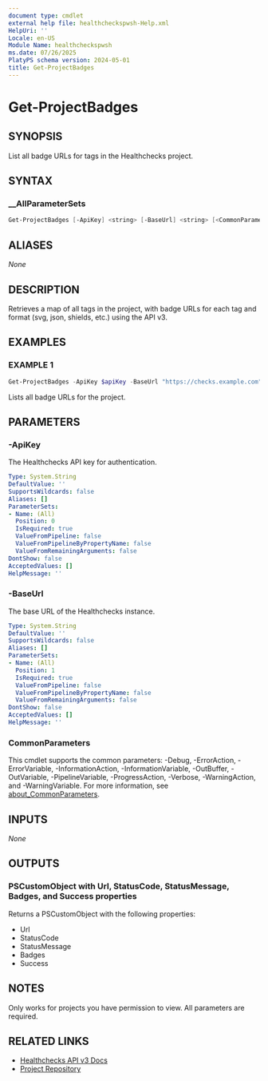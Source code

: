 ```yaml
---
document type: cmdlet
external help file: healthcheckspwsh-Help.xml
HelpUri: ''
Locale: en-US
Module Name: healthcheckspwsh
ms.date: 07/26/2025
PlatyPS schema version: 2024-05-01
title: Get-ProjectBadges
---
```


# Get-ProjectBadges

## SYNOPSIS

List all badge URLs for tags in the Healthchecks project.

## SYNTAX

### __AllParameterSets

```powershell
Get-ProjectBadges [-ApiKey] <string> [-BaseUrl] <string> [<CommonParameters>]
```

## ALIASES

_None_

## DESCRIPTION

Retrieves a map of all tags in the project, with badge URLs for each tag and format (svg, json, shields, etc.) using the API v3.

## EXAMPLES

### EXAMPLE 1

```powershell
Get-ProjectBadges -ApiKey $apiKey -BaseUrl "https://checks.example.com"
```

Lists all badge URLs for the project.

## PARAMETERS

### -ApiKey
The Healthchecks API key for authentication.

```yaml
Type: System.String
DefaultValue: ''
SupportsWildcards: false
Aliases: []
ParameterSets:
- Name: (All)
  Position: 0
  IsRequired: true
  ValueFromPipeline: false
  ValueFromPipelineByPropertyName: false
  ValueFromRemainingArguments: false
DontShow: false
AcceptedValues: []
HelpMessage: ''
```

### -BaseUrl
The base URL of the Healthchecks instance.

```yaml
Type: System.String
DefaultValue: ''
SupportsWildcards: false
Aliases: []
ParameterSets:
- Name: (All)
  Position: 1
  IsRequired: true
  ValueFromPipeline: false
  ValueFromPipelineByPropertyName: false
  ValueFromRemainingArguments: false
DontShow: false
AcceptedValues: []
HelpMessage: ''
```

### CommonParameters

This cmdlet supports the common parameters: -Debug, -ErrorAction, -ErrorVariable, -InformationAction, -InformationVariable, -OutBuffer, -OutVariable, -PipelineVariable, -ProgressAction, -Verbose, -WarningAction, and -WarningVariable. For more information, see [about_CommonParameters](https://go.microsoft.com/fwlink/?LinkID=113216).

## INPUTS

_None_

## OUTPUTS

### PSCustomObject with Url, StatusCode, StatusMessage, Badges, and Success properties

Returns a PSCustomObject with the following properties:
- Url
- StatusCode
- StatusMessage
- Badges
- Success

## NOTES

Only works for projects you have permission to view. All parameters are required.

## RELATED LINKS

- [Healthchecks API v3 Docs](https://healthchecks.io/docs/api/)
- [Project Repository](https://github.com/ptmorris1/healthchecks-pwsh)

